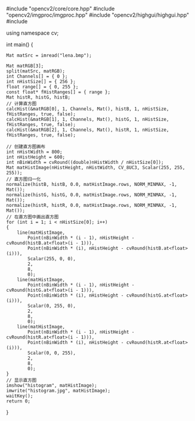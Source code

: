 #include "opencv2/core/core.hpp"
#include "opencv2/imgproc/imgproc.hpp"
#include "opencv2/highgui/highgui.hpp"
#include <string>

using namespace cv;

int main()
{
  
    Mat matSrc = imread("lena.bmp");

    Mat matRGB[3];
    split(matSrc, matRGB);
    int Channels[] = { 0 };
    int nHistSize[] = { 256 };
    float range[] = { 0, 255 };
    const float* fHistRanges[] = { range };
    Mat histR, histG, histB;
    // 计算直方图
    calcHist(&matRGB[0], 1, Channels, Mat(), histB, 1, nHistSize, fHistRanges, true, false);
    calcHist(&matRGB[1], 1, Channels, Mat(), histG, 1, nHistSize, fHistRanges, true, false);
    calcHist(&matRGB[2], 1, Channels, Mat(), histR, 1, nHistSize, fHistRanges, true, false);

    // 创建直方图画布
    int nHistWidth = 800;
    int nHistHeight = 600;
    int nBinWidth = cvRound((double)nHistWidth / nHistSize[0]);
    Mat matHistImage(nHistHeight, nHistWidth, CV_8UC3, Scalar(255, 255, 255));
    // 直方图归一化
    normalize(histB, histB, 0.0, matHistImage.rows, NORM_MINMAX, -1, Mat());
    normalize(histG, histG, 0.0, matHistImage.rows, NORM_MINMAX, -1, Mat());
    normalize(histR, histR, 0.0, matHistImage.rows, NORM_MINMAX, -1, Mat());
    // 在直方图中画出直方图
    for (int i = 1; i < nHistSize[0]; i++)
    {
        line(matHistImage,
            Point(nBinWidth * (i - 1), nHistHeight - cvRound(histB.at<float>(i - 1))),
            Point(nBinWidth * (i), nHistHeight - cvRound(histB.at<float>(i))),
            Scalar(255, 0, 0),
            2,
            8,
            0);
        line(matHistImage,
            Point(nBinWidth * (i - 1), nHistHeight - cvRound(histG.at<float>(i - 1))),
            Point(nBinWidth * (i), nHistHeight - cvRound(histG.at<float>(i))),
            Scalar(0, 255, 0),
            2,
            8,
            0);
        line(matHistImage,
            Point(nBinWidth * (i - 1), nHistHeight - cvRound(histR.at<float>(i - 1))),
            Point(nBinWidth * (i), nHistHeight - cvRound(histR.at<float>(i))),
            Scalar(0, 0, 255),
            2,
            8,
            0);
    }
    // 显示直方图
    imshow("histogram", matHistImage);
    imwrite("histogram.jpg", matHistImage);
    waitKey();
    return 0;
}
